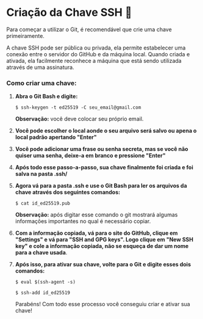 # Criação da Chave SSH :key:

Para começar a utilizar o Git, é recomendável que crie uma chave primeiramente.

A chave SSH pode ser pública ou privada, ela permite estabelecer uma conexão entre o servidor do GitHub e da máquina local. Quando criada e ativada, ela facilmente reconhece a máquina que está sendo utilizada através de uma assinatura.



### Como criar uma chave:



1. **Abra o Git Bash e digite:** 

   `$ ssh-keygen -t ed25519 -C seu_email@gmail.com`

   **Observação:** você deve colocar seu próprio email.



2. **Você pode escolher o local aonde o seu arquivo será salvo ou apena o local padrão apertando "Enter"**

   

3. **Você pode adicionar uma frase ou senha secreta, mas se você não quiser uma senha, deixe-a em branco e pressione "Enter"**

   

4. **Após todo esse passo-a-passo, sua chave finalmente foi criada e foi salva na pasta .ssh/**



5. **Agora vá para a pasta .ssh e use o Git Bash para ler os arquivos da chave através dos seguintes comandos:** 

   `$ cat id_ed25519.pub`

   **Observação:** após digitar esse comando o git mostrará algumas informações importantes no qual é necessário copiar.

   

6. **Com a informação copiada, vá para o site do GitHub, clique em "Settings" e vá para "SSH and GPG keys". Logo clique em "New SSH key" e cole a informação copiada, não se esqueça de dar um nome para a chave usada**. 



7. **Após isso, para ativar sua chave, volte para o Git e digite esses dois comandos:**

   `$ eval $(ssh-agent -s)`

   `$ ssh-add id_ed25519`

   

   Parabéns! Com todo esse processo você conseguiu criar e ativar sua chave!

   
